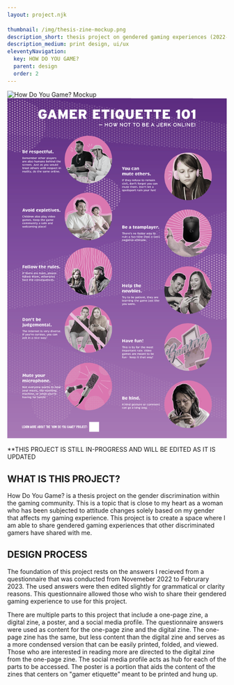 ```yaml
---
layout: project.njk

thumbnail: /img/thesis-zine-mockup.png
description_short: thesis project on gendered gaming experiences (2022-2023)
description_medium: print design, ui/ux
eleventyNavigation:
  key: HOW DO YOU GAME?
  parent: design
  order: 2
---
```


![How Do You Game? Mockup](/img/thesis-zine-mockup.png)
![How Do You Game? Poster](/img/thesis-poster.png)

**THIS PROJECT IS STILL IN-PROGRESS AND WILL BE EDITED AS IT IS UPDATED

## WHAT IS THIS PROJECT?
How Do You Game? is a thesis project on the gender discrimination within the gaming community. This is a topic that is close to my heart as a woman who has been subjected to attitude changes solely based on my gender that affects my gaming experience. This project is to create a space where I am able to share gendered gaming experiences that other discriminated gamers have shared with me.

## DESIGN PROCESS
The foundation of this project rests on the answers I recieved from a questionnaire that was conducted from Novemeber 2022 to Februrary 2023. The used answers were then edited slightly for grammatical or clarity reasons. This questionnaire allowed those who wish to share their gendered gaming experience to use for this project. 

There are multiple parts to this project that include a one-page zine, a digital zine, a poster, and a social media profile. The questionnaire answers were used as content for the one-page zine and the digital zine. The one-page zine has the same, but less content than the digital zine and serves as a more condensed version that can be easily printed, folded, and viewed. Those who are interested in reading more are directed to the digital zine from the one-page zine. The social media profile acts as hub for each of the parts to be accessed. The poster is a portion that aids the content of the zines that centers on "gamer etiquette" meant to be printed and hung up. 